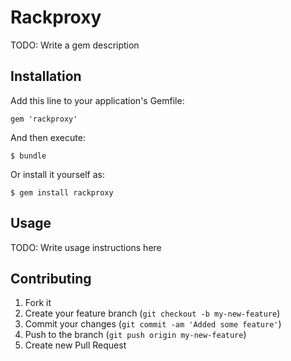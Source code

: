 # Rackproxy

TODO: Write a gem description

## Installation

Add this line to your application's Gemfile:

    gem 'rackproxy'

And then execute:

    $ bundle

Or install it yourself as:

    $ gem install rackproxy

## Usage

TODO: Write usage instructions here

## Contributing

1. Fork it
2. Create your feature branch (`git checkout -b my-new-feature`)
3. Commit your changes (`git commit -am 'Added some feature'`)
4. Push to the branch (`git push origin my-new-feature`)
5. Create new Pull Request
